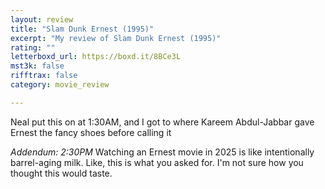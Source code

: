 ```yaml
---
layout: review
title: "Slam Dunk Ernest (1995)"
excerpt: "My review of Slam Dunk Ernest (1995)"
rating: ""
letterboxd_url: https://boxd.it/8BCe3L
mst3k: false
rifftrax: false
category: movie_review

---
```


Neal put this on at 1:30AM, and I got to where Kareem Abdul-Jabbar gave Ernest the fancy shoes before calling it

<i>Addendum: 2:30PM</i>
Watching an Ernest movie in 2025 is like intentionally barrel-aging milk. Like, this is what you asked for. I'm not sure how you thought this would taste.